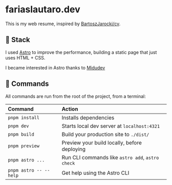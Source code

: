 # fariaslautaro.dev

This is my web resume, inspired by [BartoszJarocki/cv](https://github.com/BartoszJarocki/cv).

## 🔧 Stack

I used [Astro](https://astro.build/) to improve the performance, building a static page that just uses HTML + CSS.

I became interested in Astro thanks to [Midudev](https://www.youtube.com/watch?v=Zwh92LTB-Bk)

## 🧞 Commands

All commands are run from the root of the project, from a terminal:

| Command                    | Action                                           |
| :------------------------- | :----------------------------------------------- |
| `pnpm install`             | Installs dependencies                            |
| `pnpm dev`                 | Starts local dev server at `localhost:4321`      |
| `pnpm build`               | Build your production site to `./dist/`          |
| `pnpm preview`             | Preview your build locally, before deploying     |
| `pnpm astro ...`           | Run CLI commands like `astro add`, `astro check` |
| `pnpm astro -- --help`     | Get help using the Astro CLI                     |
